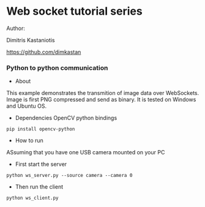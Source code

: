 # Web socket tutorial series 

Author:

Dimitris Kastaniotis

https://github.com/dimkastan

### Python to python communication

- About

This example demonstrates the transmition of image data over WebSockets.
Image is first PNG compressed and send as binary.
It is tested on Windows and Ubuntu OS.

- Dependencies
OpenCV python bindings

```
pip install opencv-python
```


- How to run

ASsuming that you have one USB camera mounted on your PC
- First start the server

```
python ws_server.py --source camera --camera 0
```

- Then run the client

```
python ws_client.py
```




